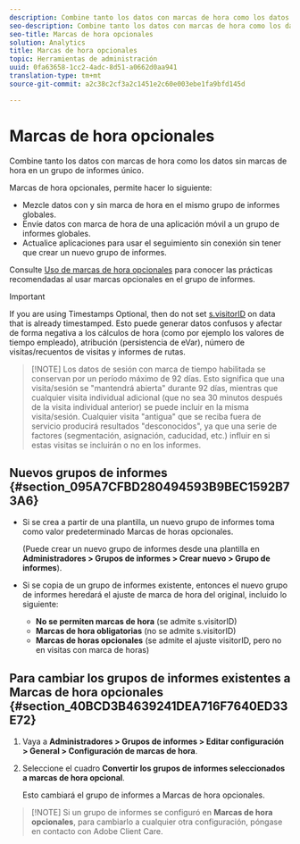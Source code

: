 ```yaml
---
description: Combine tanto los datos con marcas de hora como los datos sin marcas de hora en un grupo de informes único.
seo-description: Combine tanto los datos con marcas de hora como los datos sin marcas de hora en un grupo de informes único.
seo-title: Marcas de hora opcionales
solution: Analytics
title: Marcas de hora opcionales
topic: Herramientas de administración
uuid: 0fa63658-1cc2-4adc-8d51-a0662d0aa941
translation-type: tm+mt
source-git-commit: a2c38c2cf3a2c1451e2c60e003ebe1fa9bfd145d

---
```



# Marcas de hora opcionales

Combine tanto los datos con marcas de hora como los datos sin marcas de hora en un grupo de informes único.

Marcas de hora opcionales, permite hacer lo siguiente:

* Mezcle datos con y sin marca de hora en el mismo grupo de informes globales.
* Envíe datos con marca de hora de una aplicación móvil a un grupo de informes globales.
* Actualice aplicaciones para usar el seguimiento sin conexión sin tener que crear un nuevo grupo de informes.

Consulte [Uso de marcas de hora opcionales](/help/implement/js-implementation/timestamps-overview.md) para conocer las prácticas recomendadas al usar marcas opcionales en el grupo de informes.

>[!IMPORTANT]
>
>If you are using Timestamps Optional, then do not set [s.visitorID](https://marketing.adobe.com/resources/help/en_US/sc/implement/visid_custom.html) on data that is already timestamped. Esto puede generar datos confusos y afectar de forma negativa a los cálculos de hora (como por ejemplo los valores de tiempo empleado), atribución (persistencia de eVar), número de visitas/recuentos de visitas y informes de rutas.

> [!NOTE] Los datos de sesión con marca de tiempo habilitada se conservan por un período máximo de 92 días. Esto significa que una visita/sesión se "mantendrá abierta" durante 92 días, mientras que cualquier visita individual adicional (que no sea 30 minutos después de la visita individual anterior) se puede incluir en la misma visita/sesión. Cualquier visita "antigua" que se reciba fuera de servicio producirá resultados "desconocidos", ya que una serie de factores (segmentación, asignación, caducidad, etc.) influir en si estas visitas se incluirán o no en los informes.

## Nuevos grupos de informes {#section_095A7CFBD280494593B9BEC1592B73A6}

* Si se crea a partir de una plantilla, un nuevo grupo de informes toma como valor predeterminado Marcas de horas opcionales.

   (Puede crear un nuevo grupo de informes desde una plantilla en **Administradores &gt; Grupos de informes &gt; Crear nuevo &gt; Grupo de informes**).
* Si se copia de un grupo de informes existente, entonces el nuevo grupo de informes heredará el ajuste de marca de hora del original, incluido lo siguiente:

   * **No se permiten marcas de hora** (se admite s.visitorID)
   * **Marcas de hora obligatorias** (no se admite s.visitorID)
   * **Marcas de horas opcionales** (se admite el ajuste visitorID, pero no en visitas con marca de horas)

## Para cambiar los grupos de informes existentes a Marcas de hora opcionales {#section_40BCD3B4639241DEA716F7640ED33E72}

1. Vaya a **Administradores &gt; Grupos de informes &gt; Editar configuración &gt; General &gt; Configuración de marcas de hora**.
1. Seleccione el cuadro **Convertir los grupos de informes seleccionados a marcas de hora opcional**.

   Esto cambiará el grupo de informes a Marcas de hora opcionales.

> [!NOTE] Si un grupo de informes se configuró en **Marcas de hora opcionales**, para cambiarlo a cualquier otra configuración, póngase en contacto con Adobe Client Care.

